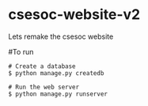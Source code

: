 csesoc-website-v2
=================

Lets remake the csesoc website


#To run

    # Create a database
    $ python manage.py createdb

    # Run the web server
    $ python manage.py runserver

